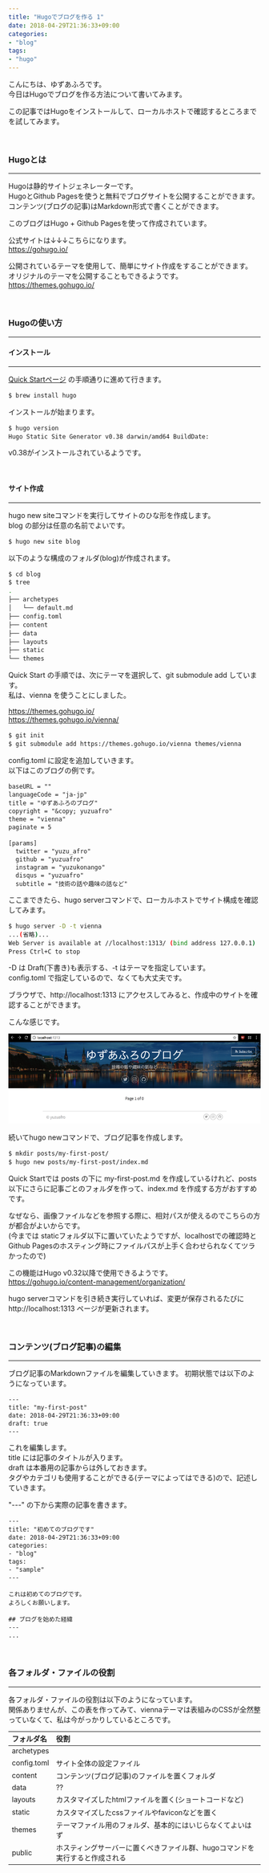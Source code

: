```yaml
---
title: "Hugoでブログを作る 1"
date: 2018-04-29T21:36:33+09:00
categories:
- "blog"
tags:
- "hugo"
---
```


こんにちは、ゆずあふろです。  
今日はHugoでブログを作る方法について書いてみます。

この記事ではHugoをインストールして、ローカルホストで確認するところまでを試してみます。

</br>

<!--more-->

### Hugoとは
---

Hugoは静的サイトジェネレーターです。  
HugoとGithub Pagesを使うと無料でブログサイトを公開することができます。  
コンテンツ(ブログの記事)はMarkdown形式で書くことができます。

このブログはHugo + Github Pagesを使って作成されています。

公式サイトは↓↓↓こちらになります。  
https://gohugo.io/

公開されているテーマを使用して、簡単にサイト作成をすることができます。  
オリジナルのテーマを公開することもできるようです。  
https://themes.gohugo.io/

</br>

### Hugoの使い方
---

#### インストール
---
[Quick Startページ](https://gohugo.io/getting-started/quick-start/) の手順通りに進めて行きます。

```bash
$ brew install hugo
```

インストールが始まります。

```bash
$ hugo version
Hugo Static Site Generator v0.38 darwin/amd64 BuildDate: 
```

v0.38がインストールされているようです。

</br>

#### サイト作成
---

hugo new siteコマンドを実行してサイトのひな形を作成します。  
blog の部分は任意の名前でよいです。

```bash
$ hugo new site blog
```

以下のような構成のフォルダ(blog)が作成されます。

```bash
$ cd blog
$ tree
.
├── archetypes
│   └── default.md
├── config.toml
├── content
├── data
├── layouts
├── static
└── themes
```

Quick Start の手順では、次にテーマを選択して、git submodule add しています。  
私は、vienna を使うことにしました。

https://themes.gohugo.io/  
https://themes.gohugo.io/vienna/  

```bash
$ git init
$ git submodule add https://themes.gohugo.io/vienna themes/vienna
```

config.toml に設定を追加していきます。  
以下はこのブログの例です。

```
baseURL = ""
languageCode = "ja-jp"
title = "ゆずあふろのブログ" 
copyright = "&copy; yuzuafro"
theme = "vienna"
paginate = 5 

[params]
  twitter = "yuzu_afro"
  github = "yuzuafro"
  instagram = "yuzukonango"
  disqus = "yuzuafro"
  subtitle = "技術の話や趣味の話など" 
```

ここまできたら、hugo serverコマンドで、ローカルホストでサイト構成を確認してみます。

```bash
$ hugo server -D -t vienna
...(省略)...
Web Server is available at //localhost:1313/ (bind address 127.0.0.1)
Press Ctrl+C to stop
```

-D は Draft(下書き)も表示する、-t はテーマを指定しています。  
config.toml で指定しているので、なくても大丈夫です。

ブラウザで、http://localhost:1313 にアクセスしてみると、作成中のサイトを確認することができます。

こんな感じです。

<img src="./site_image_001.png">

続いてhugo newコマンドで、ブログ記事を作成します。

```bash
$ mkdir posts/my-first-post/
$ hugo new posts/my-first-post/index.md
```

Quick Startでは posts の下に my-first-post.md を作成しているけれど、posts以下にさらに記事ごとのフォルダを作って、index.md を作成する方がおすすめです。  

なぜなら、画像ファイルなどを参照する際に、相対パスが使えるのでこちらの方が都合がよいからです。  
(今までは staticフォルダ以下に置いていたようですが、localhostでの確認時とGithub Pagesのホスティング時にファイルパスが上手く合わせられなくてツラかったので)  


この機能はHugo v0.32以降で使用できるようです。  
https://gohugo.io/content-management/organization/

hugo serverコマンドを引き続き実行していれば、変更が保存されるたびに http://localhost:1313 ページが更新されます。


</br>

### コンテンツ(ブログ記事)の編集
---

ブログ記事のMarkdownファイルを編集していきます。
初期状態では以下のようになっています。

```
---
title: "my-first-post"
date: 2018-04-29T21:36:33+09:00
draft: true
---
```

これを編集します。  
title には記事のタイトルが入ります。  
draft は本番用の記事からは外しておきます。  
タグやカテゴリも使用することができる(テーマによってはできる)ので、記述していきます。

"---" の下から実際の記事を書きます。

```
---
title: "初めてのブログです"
date: 2018-04-29T21:36:33+09:00
categories:
- "blog"
tags:
- "sample"
---

これは初めてのブログです。  
よろしくお願いします。

## ブログを始めた経緯
---
...
```



</br>

### 各フォルダ・ファイルの役割
---

各フォルダ・ファイルの役割は以下のようになっています。  
関係ありませんが、この表を作ってみて、viennaテーマは表組みのCSSが全然整っていなくて、私は今がっかりしているところです。


| フォルダ名 | 役割 |
|:--|:--|
| archetypes | |
| config.toml | サイト全体の設定ファイル |
| content | コンテンツ(ブログ記事)のファイルを置くフォルダ |
| data | ?? |
| layouts | カスタマイズしたhtmlファイルを置く(ショートコードなど) |
| static | カスタマイズしたcssファイルやfaviconなどを置く |
| themes | テーマファイル用のフォルダ、基本的にはいじらなくてよいはず |
| public | ホスティングサーバーに置くべきファイル群、hugoコマンドを実行すると作成される |


</br>


